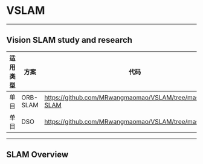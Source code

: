 # VSLAM
----
## Vision SLAM study and research

|适用类型|方案  |代码
|--|--|--|
| 单目 | ORB-SLAM | https://github.com/MRwangmaomao/VSLAM/tree/master/ORB-SLAM|
| 单目 | DSO | https://github.com/MRwangmaomao/VSLAM/tree/master/DSO|

----
## SLAM Overview


